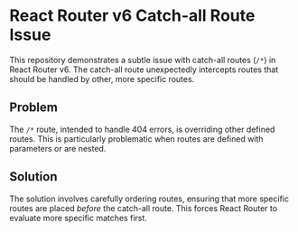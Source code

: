 # React Router v6 Catch-all Route Issue

This repository demonstrates a subtle issue with catch-all routes (`/*`) in React Router v6.  The catch-all route unexpectedly intercepts routes that should be handled by other, more specific routes.

## Problem

The `/*` route, intended to handle 404 errors, is overriding other defined routes.  This is particularly problematic when routes are defined with parameters or are nested.

## Solution

The solution involves carefully ordering routes, ensuring that more specific routes are placed *before* the catch-all route. This forces React Router to evaluate more specific matches first.